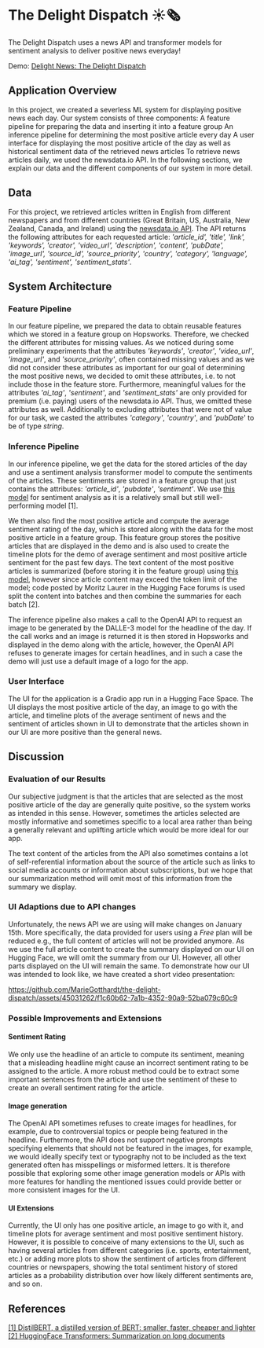 # The Delight Dispatch ☀️🗞️
The Delight Dispatch uses a news API and transformer models for sentiment analysis to deliver positive news everyday!

Demo: [Delight News: The Delight Dispatch](https://huggingface.co/spaces/DelightNews/the-delight-dispatch-demo) 

## Application Overview
In this project, we created a severless ML system for displaying positive news each day. Our system consists of three components:
A feature pipeline for preparing the data and inserting it into a feature group
An inference pipeline for determining the most positive article every day
A user interface for displaying the most positive article of the day as well as historical sentiment data of the retrieved news articles
To retrieve news articles daily, we used the newsdata.io API. 
In the following sections, we explain our data and the different components of our system in more detail. 

## Data
For this project, we retrieved articles written in English from different newspapers and from different countries (Great Britain, US, Australia, New Zealand, Canada, and Ireland) using the [newsdata.io API](https://newsdata.io/). 
The API returns the following attributes for each requested article: 
*'article_id', 'title', 'link', 'keywords', 'creator', 'video_url', 'description', 'content', 'pubDate', 'image_url', 'source_id', 'source_priority', 'country', 'category', 'language', 'ai_tag', 'sentiment', 'sentiment_stats'*.


## System Architecture
### Feature Pipeline
In our feature pipeline, we prepared the data to obtain reusable features which we stored in a feature group on Hopsworks. Therefore, we checked the different attributes for missing values. As we noticed during some preliminary experiments that the attributes *'keywords'*, *'creator'*, *'video_url'*, *'image_url'*, and *'source_priority'*, often contained missing values and as we did not consider these attributes as important for our goal of determining the most positive news, we decided to omit these attributes, i.e. to not include those in the feature store. Furthermore, meaningful values for the attributes *'ai_tag'*, *'sentiment'*, and *'sentiment_stats'* are only provided for premium (i.e. paying) users of the newsdata.io API. Thus, we omitted these attributes as well. Additionally to excluding attributes that were not of value for our task, we casted the attributes *'category'*, *'country'*, and *'pubDate*' to be of type *string*. 

### Inference Pipeline
In our inference pipeline, we get the data for the stored articles of the day and use a sentiment analysis transformer model to compute the sentiments of the articles. These sentiments are stored in a feature group that just contains the attributes: *'article_id'*, *'pubdate'*, *'sentiment'*. We use [this model](https://huggingface.co/distilbert-base-uncased-finetuned-sst-2-english) for sentiment analysis as it is a relatively small but still well-performing model [1].

We then also find the most positive article and compute the average sentiment rating of the day, which is stored along with the data for the most positive article in a feature group. This feature group stores the positive articles that are displayed in the demo and is also used to create the timeline plots for the demo of average sentiment and most positive article sentiment for the past few days. The text content of the most positive articles is summarized (before storing it in the feature group) using [this model](https://huggingface.co/sshleifer/distilbart-cnn-12-6), however since article content may exceed the token limit of the model; code posted by Moritz Laurer in the Hugging Face forums is used split the content into batches and then combine the summaries for each batch [2]. 

The inference pipeline also makes a call to the OpenAI API to request an image to be generated by the DALLE-3 model for the headline of the day. If the call works and an image is returned it is then stored in Hopsworks and displayed in the demo along with the article, however, the OpenAI API refuses to generate images for certain headlines, and in such a case the demo will just use a default image of a logo for the app.

### User Interface
The UI for the application is a Gradio app run in a Hugging Face Space. The UI displays the most positive article of the day, an image to go with the article, and timeline plots of the average sentiment of news and the sentiment of articles shown in UI to demonstrate that the articles shown in our UI are more positive than the general news.

## Discussion
### Evaluation of our Results
Our subjective judgment is that the articles that are selected as the most positive article of the day are generally quite positive, so the system works as intended in this sense. However, sometimes the articles selected are mostly informative and sometimes specific to a local area rather than being a generally relevant and uplifting article which would be more ideal for our app.

The text content of the articles from the API also sometimes contains a lot of self-referential information about the source of the article such as links to social media accounts or information about subscriptions, but we hope that our summarization method will omit most of this information from the summary we display.

### UI Adaptions due to API changes
Unfortunately, the news API we are using will make changes on January 15th. More specifically, the data provided for users using a *Free* plan will be reduced e.g., the full content of articles will not be provided anymore. As we use the full article content to create the summary displayed on our UI on Hugging Face, we will omit the summary from our UI. However, all other parts displayed on the UI will remain the same. To demonstrate how our UI was intended to look like, we have created a short video presentation:

https://github.com/MarieGotthardt/the-delight-dispatch/assets/45031262/f1c60b62-7a1b-4352-90a9-52ba079c60c9

### Possible Improvements and Extensions
#### Sentiment Rating
We only use the headline of an article to compute its sentiment, meaning that a misleading headline might cause an incorrect sentiment rating to be assigned to the article. A more robust method could be to extract some important sentences from the article and use the sentiment of these to create an overall sentiment rating for the article.

#### Image generation
The OpenAI API sometimes refuses to create images for headlines, for example, due to controversial topics or people being featured in the headline. Furthermore, the API does not support negative prompts specifying elements that should not be featured in the images, for example, we would ideally specify text or typography not to be included as the text generated often has misspellings or misformed letters. It is therefore possible that exploring some other image generation models or APIs with more features for handling the mentioned issues could provide better or more consistent images for the UI.

#### UI Extensions 
Currently, the UI only has one positive article, an image to go with it, and timeline plots for average sentiment and most positive sentiment history. However, it is possible to conceive of many extensions to the UI, such as having several articles from different categories (i.e. sports, entertainment, etc.) or adding more plots to show the sentiment of articles from different countries or newspapers, showing the total sentiment history of stored articles as a probability distribution over how likely different sentiments are, and so on.

## References
[[1] DistilBERT, a distilled version of BERT: smaller, faster, cheaper and lighter](https://paperswithcode.com/paper/distilbert-a-distilled-version-of-bert) \
[[2] HuggingFace Transformers: Summarization on long documents](https://discuss.huggingface.co/t/summarization-on-long-documents/920/24?page=2)

